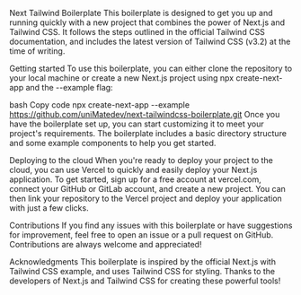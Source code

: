 Next Tailwind Boilerplate
This boilerplate is designed to get you up and running quickly with a new project that combines the power of Next.js and Tailwind CSS. It follows the steps outlined in the official Tailwind CSS documentation, and includes the latest version of Tailwind CSS (v3.2) at the time of writing.

Getting started
To use this boilerplate, you can either clone the repository to your local machine or create a new Next.js project using npx create-next-app and the --example flag:

bash
Copy code
npx create-next-app --example https://github.com/uniMatedev/next-tailwindcss-boilerplate.git
Once you have the boilerplate set up, you can start customizing it to meet your project's requirements. The boilerplate includes a basic directory structure and some example components to help you get started.

Deploying to the cloud
When you're ready to deploy your project to the cloud, you can use Vercel to quickly and easily deploy your Next.js application. To get started, sign up for a free account at vercel.com, connect your GitHub or GitLab account, and create a new project. You can then link your repository to the Vercel project and deploy your application with just a few clicks.

Contributions
If you find any issues with this boilerplate or have suggestions for improvement, feel free to open an issue or a pull request on GitHub. Contributions are always welcome and appreciated!

Acknowledgments
This boilerplate is inspired by the official Next.js with Tailwind CSS example, and uses Tailwind CSS for styling. Thanks to the developers of Next.js and Tailwind CSS for creating these powerful tools!
